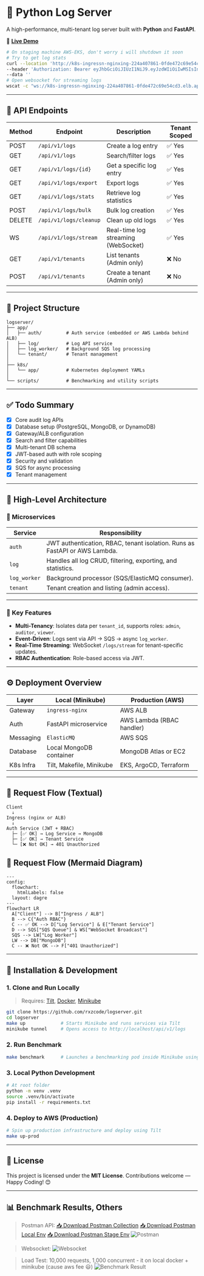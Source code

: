 # 🚀 Python Log Server

A high-performance, multi-tenant log server built with **Python** and **FastAPI**.

🔗 [**Live Demo**](http://k8s-ingressn-nginxing-224a407861-0fde472c69e54cd3.elb.ap-southeast-1.amazonaws.com/api/v1/logs)
```bash
# On staging machine AWS-EKS, don't worry i will shutdown it soon
# Try to get log stats
curl --location 'http://k8s-ingressn-nginxing-224a407861-0fde472c69e54cd3.elb.ap-southeast-1.amazonaws.com/api/v1/logs/stats' \
--header 'Authorization: Bearer eyJhbGciOiJIUzI1NiJ9.eyJzdWIiOiIwMSIsInRlbmFudCI6ImFiYyIsInJvbGUiOiJhZG1pbiIsImF1ZCI6ImxvZ3NlcnZlciIsImlzcyI6Imlzc3VlciJ9.QHBRCx9wYl0Nml07N54kCWKOV07dl2uN4o77vdWdFtU' \
--data ''
# Open websocket for streaming logs
wscat -c "ws://k8s-ingressn-nginxing-224a407861-0fde472c69e54cd3.elb.ap-southeast-1.amazonaws.com/api/v1/logs/stream?token=eyJhbGciOiJIUzI1NiJ9.eyJzdWIiOiIwMSIsInRlbmFudCI6ImFiYyIsInJvbGUiOiJhZG1pbiIsImF1ZCI6ImxvZ3NlcnZlciIsImlzcyI6Imlzc3VlciJ9.QHBRCx9wYl0Nml07N54kCWKOV07dl2uN4o77vdWdFtU
```

---

## 📘 API Endpoints

| Method | Endpoint                     | Description                           | Tenant Scoped |
|--------|------------------------------|---------------------------------------|----------------|
| POST   | `/api/v1/logs`               | Create a log entry                    | ✅ Yes         |
| GET    | `/api/v1/logs`               | Search/filter logs                    | ✅ Yes         |
| GET    | `/api/v1/logs/{id}`          | Get a specific log entry              | ✅ Yes         |
| GET    | `/api/v1/logs/export`        | Export logs                           | ✅ Yes         |
| GET    | `/api/v1/logs/stats`         | Retrieve log statistics               | ✅ Yes         |
| POST   | `/api/v1/logs/bulk`          | Bulk log creation                     | ✅ Yes         |
| DELETE | `/api/v1/logs/cleanup`       | Clean up old logs                     | ✅ Yes         |
| WS     | `/api/v1/logs/stream`        | Real-time log streaming (WebSocket)   | ✅ Yes         |
| GET    | `/api/v1/tenants`            | List tenants (Admin only)             | ❌ No          |
| POST   | `/api/v1/tenants`            | Create a tenant (Admin only)          | ❌ No          |

---

## 📁 Project Structure

```text
logserver/
├── app/
│   ├── auth/         # Auth service (embedded or AWS Lambda behind ALB)
│   ├── log/          # Log API service
│   ├── log_worker/   # Background SQS log processing
│   └── tenant/       # Tenant management
│
├── k8s/
│   └── app/          # Kubernetes deployment YAMLs
│
└── scripts/          # Benchmarking and utility scripts
```

---

## ✅ Todo Summary

- [x] Core audit log APIs
- [x] Database setup (PostgreSQL, MongoDB, or DynamoDB)
- [x] Gateway/ALB configuration
- [x] Search and filter capabilities
- [x] Multi-tenant DB schema
- [x] JWT-based auth with role scoping
- [x] Security and validation
- [x] SQS for async processing
- [x] Tenant management

---

## 🧱 High-Level Architecture

### 🔹 Microservices

| Service       | Responsibility |
|---------------|----------------|
| `auth`        | JWT authentication, RBAC, tenant isolation. Runs as FastAPI or AWS Lambda. |
| `log`         | Handles all log CRUD, filtering, exporting, and statistics. |
| `log_worker`  | Background processor (SQS/ElasticMQ consumer). |
| `tenant`      | Tenant creation and listing (admin access). |

---

### 🔹 Key Features

- **Multi-Tenancy**: Isolates data per `tenant_id`, supports roles: `admin`, `auditor`, `viewer`.
- **Event-Driven**: Logs sent via API → SQS → async `log_worker`.
- **Real-Time Streaming**: WebSocket `/logs/stream` for tenant-specific updates.
- **RBAC Authentication**: Role-based access via JWT.

---

## ⚙️ Deployment Overview

| Layer         | Local (Minikube)                | Production (AWS)                     |
|---------------|----------------------------------|--------------------------------------|
| Gateway       | `ingress-nginx`                 | AWS ALB                              |
| Auth          | FastAPI microservice            | AWS Lambda (RBAC handler)            |
| Messaging     | `ElasticMQ`                     | AWS SQS                              |
| Database      | Local MongoDB container         | MongoDB Atlas or EC2                 |
| K8s Infra     | Tilt, Makefile, Minikube        | EKS, ArgoCD, Terraform               |

---

## 🔁 Request Flow (Textual)

```text
Client
  ↓
Ingress (nginx or ALB)
  ↓
Auth Service (JWT + RBAC)
  ├─ [✅ OK] → Log Service → MongoDB
  ├─ [✅ OK] → Tenant Service
  └─ [❌ Not OK] → 401 Unauthorized
```

## 🔁 Request Flow (Mermaid Diagram)

```mermaid
---
config:
  flowchart:
    htmlLabels: false
  layout: dagre
---
flowchart LR
  A["Client"] --> B["Ingress / ALB"]
  B --> C{"Auth RBAC"}
  C -- ✅ OK --> D["Log Service"] & E["Tenant Service"]
  D --> SQS["SQS Queue"] & WS["WebSocket Broadcast"]
  SQS --> LW["Log Worker"]
  LW --> DB["MongoDB"]
  C -- ❌ Not OK --> F["401 Unauthorized"]
```

---

## 🧪 Installation & Development

### 1. Clone and Run Locally

> Requires: [Tilt](https://tilt.dev), [Docker](https://www.docker.com/), [Minikube](https://minikube.sigs.k8s.io/)

```bash
git clone https://github.com/rxzcode/logserver.git
cd logserver
make up             # Starts Minikube and runs services via Tilt
minikube tunnel     # Opens access to http://localhost/api/v1/logs
```

### 2. Run Benchmark

```bash
make benchmark      # Launches a benchmarking pod inside Minikube using hey
```

### 3. Local Python Development

```bash
# At root folder
python -m venv .venv
source .venv/bin/activate
pip install -r requirements.txt
```

### 4. Deploy to AWS (Production)

```bash
# Spin up production infrastructure and deploy using Tilt
make up-prod
```

---

## 📜 License

This project is licensed under the **MIT License**.
Contributions welcome — Happy Coding! 😊

---

## 📊 Benchmark Results, Others
> Postman API:
[📥 Download Postman Collection](./extra/LogServer.postman_collection.json)
[📥 Download Postman Local Env](./extra/log-localhost.postman_environment.json)
[📥 Download Postman Stage Env](./extra/log-aws.postman_environment.json)
![Postman](./extra/PostmanAPI.png)

> Websocket:
![Websocket](./extra/Websocket.png)

> Load Test: 10,000 requests, 1,000 concurrent - it on local docker + minikube (cause aws fee 😃)
![Benchmark Result](./extra/benchmark.png)
